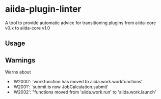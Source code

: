 # aiida-plugin-linter

A tool to provide automatic advice for transitioning plugins
from aiida-core v0.x to aiida-core v1.0

## Usage


## Warnings

Warns about

* 'W2000': 'workfunction has moved to aiida.work.workfunctions'
* 'W2001': 'submit is now JobCalculation.submit'
* 'W2002': "functions moved from 'aiida.work.run' to 'aiida.work.launch'
